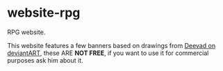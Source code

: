 # website-rpg

RPG website.

This website features a few banners based on drawings from [Deevad on deviantART](https://www.deviantart.com/deevad/), these ARE **NOT FREE**, if you want to use it for commercial purposes ask him about it.
